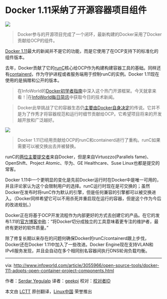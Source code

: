 Docker 1.11采纳了开源容器项目组件
=======================================================

![](http://images.techhive.com/images/article/2015/01/docker-620x465-100559026-primary.idge.jpg)

>Docker参与的开源项目完成了一个闭环，最新构建的Docker采用了Docker贡献给OCP的组件。

[Docker 1.11][1]最大的新闻并不是它的功能，而是它使用了在OCP支持下的标准化的组件版本。

去年，Docker贡献了它的[runC][2]核心给OCP作为构建构建容器工具的基础。同样还有[containerd][3]，作为守护进程或者服务端用于控制runC的实例。Docker 1.11现在使用的是捐赠和公开的版本。

>在InfoWorld的[Docker初学者指南][4]中深入这个热门开源框架。今天就拿来看！|在[InfoWorld每日简讯][5]中获取今日的技术新闻。

>Docker此举挑战了它的容器生态仍[主要由Docker自身决定][6]的传说。它并不是为了作秀才将容器规范和运行时细节贡献给OCP。它希望项目将来的开发越开放和广泛越好。

![](http://images.techhive.com/images/article/2016/04/docker-runc-100656060-large.idge.png)

>Docker 1.11已经用贡献给OCP的runC和containerd进行了重构。runC如果需要可以被交换出去并被替换。

runC的[两位主要提交者][7]来自Docker，但是来自Virtuozzo(Parallels fame)、OpenShift、Project Atomic、华为、GE Healthcare、Suse Linux也都是提交的常客。

Docker 1.11中一个更明显的变化是先前Docker运行时在Docker中是唯一可用的，并且评论家认为这个会限制用户的选择。runC运行时现在是可交换的；虽然Docker在发布时将runC作为默认的引擎，但是任何兼容的引擎都可以被交换进入。（Docker同样希望它可以不用杀死并重启现在运行的容器，但是这个作为今后的改进规划。）

Docker正在将基于OCP开发流程作为内部更好的方式去创建它的产品。在它的发布1.11的[官方博客中称][8]：“将Docker切分成独立的工具意味着更专注的维护者，最终有更好的软件质量。”

除了修复长期以来存在的问题何确保Docker的runC/containerd跟上步伐，Docker还在Docker 1.11中加入了一些改进。Docker Engine现在支持VLAN和IPv6服务发现，并且会自动在多个相同别名容器间执行DNS轮询负载均衡。



------------------------------------------------------------------------------

via: http://www.infoworld.com/article/3055966/open-source-tools/docker-111-adopts-open-container-project-components.html

作者：[Serdar Yegulalp][a]
译者：[geekpi](https://github.com/geekpi)
校对：[校对者ID](https://github.com/校对者ID)

本文由 [LCTT](https://github.com/LCTT/TranslateProject) 原创翻译，[Linux中国](https://linux.cn/) 荣誉推出

[a]: http://www.infoworld.com/author/Serdar-Yegulalp/
[1]: https://blog.docker.com/2016/04/docker-engine-1-11-runc/
[2]: http://runc.io/
[3]: https://containerd.tools/
[4]: http://www.infoworld.com/resources/16373/application-virtualization/the-beginners-guide-to-docker#tk.ifw-infsb
[5]: http://www.infoworld.com/newsletters/signup.html#tk.ifw-infsb
[6]: http://www.infoworld.com/article/2876801/application-virtualization/docker-reorganization-grows-up.html
[7]: https://github.com/opencontainers/runc/graphs/contributors
[8]: https://blog.docker.com/2016/04/docker-engine-1-11-runc/


